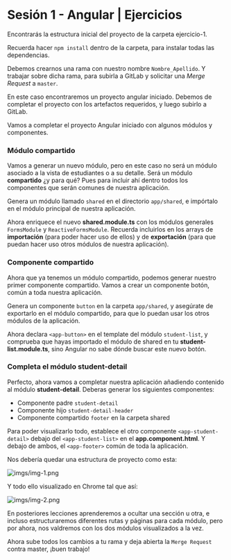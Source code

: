 # Sesión 1 - Angular | Ejercicios

Encontrarás la estructura inicial del proyecto de la carpeta ejercicio-1.

Recuerda hacer `npm install` dentro de la carpeta, para instalar todas las dependencias.

Debemos crearnos una rama con nuestro nombre `Nombre_Apellido`. Y trabajar sobre dicha rama, para subirla a GitLab y solicitar una _Merge Request_ a `master`.

En este caso encontraremos un proyecto angular iniciado. Debemos de completar el proyecto con los artefactos requeridos, y luego subirlo a GitLab.

Vamos a completar el proyecto Angular iniciado con algunos módulos y componentes.

### Módulo compartido

Vamos a generar un nuevo módulo, pero en este caso no será un módulo asociado a la vista de estudiantes o a su detalle. Será un módulo **compartido** ¿y para qué? Pues para incluir ahí dentro todos los componentes que serán comunes de nuestra aplicación.

Genera un módulo llamado `shared` en el directorio `app/shared`, e impórtalo en el módulo principal de nuestra aplicación.

Ahora enriquece el nuevo **shared.module.ts** con los módulos generales `FormsModule` y `ReactiveFormsModule`. Recuerda incluirlos en los arrays de **importación** (para poder hacer uso de ellos) y de **exportación** (para que puedan hacer uso otros módulos de nuestra aplicación).

### Componente compartido

Ahora que ya tenemos un módulo compartido, podemos generar nuestro primer componente compartido. Vamos a crear un componente botón, común a toda nuestra aplicación.

Genera un componente `button` en la carpeta `app/shared`, y asegúrate de exportarlo en el módulo compartido, para que lo puedan usar los otros módulos de la aplicación.

Ahora declara `<app-button>` en el template del módulo `student-list`, y comprueba que hayas importado el módulo de shared en tu **student-list.module.ts**, sino Angular no sabe dónde buscar este nuevo botón.

### Completa el módulo student-detail

Perfecto, ahora vamos a completar nuestra aplicación añadiendo contenido al módulo **student-detail**. Deberas generar los siguientes componentes:

- Componente padre `student-detail`
- Componente hijo `student-detail-header`
- Componente compartido `footer` en la carpeta shared

Para poder visualizarlo todo, establece el otro componente `<app-student-detail>` debajo del `<app-student-list>` en el **app.component.html**. Y debajo de ambos, el `<app-footer>` común de toda la aplicación.

Nos debería quedar una estructura de proyecto como esta:

![imgs/img-1.png](imgs/img-1.png)

Y todo ello visualizado en Chrome tal que así:

![imgs/img-2.png](imgs/img-2.png)

En posteriores lecciones aprenderemos a ocultar una sección u otra, e incluso estructuraremos diferentes rutas y páginas para cada módulo, pero por ahora, nos valdremos con los dos módulos visualizados a la vez.

Ahora sube todos los cambios a tu rama y deja abierta la `Merge Request` contra master, ¡buen trabajo!